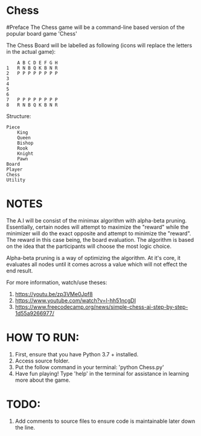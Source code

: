 # Chess

#Preface
        The Chess game will be a command-line based version of the popular board game 'Chess'
        
The Chess Board will be labelled as following (icons will replace the letters in the actual game):

        A B C D E F G H
    1   R N B Q K B N R
    2   P P P P P P P P
    3
    4
    5
    6
    7   P P P P P P P P
    8   R N B Q K B N R

Structure:

    Piece
        King
        Queen
        Bishop
        Rook
        Knight
        Pawn
    Board
    Player
    Chess
    Utility

# NOTES

The A.I will be consist of the minimax algorithm with alpha-beta pruning.
Essentially, certain nodes will attempt to maximize the "reward" while the minimizer will do the exact opposite
and attempt to minimize the "reward". The reward in this case being, the board evaluation.  The algorithm is based on the idea that the participants will choose the most logic choice.

Alpha-beta pruning is a way of optimizing the algorithm. At it's core, it evaluates all nodes until it comes across a value which will not effect the end result.

For more information, watch/use theses:

1. https://youtu.be/zp3VMe0Jpf8 
2. https://www.youtube.com/watch?v=l-hh51ncgDI
3. https://www.freecodecamp.org/news/simple-chess-ai-step-by-step-1d55a9266977/


# HOW TO RUN:

1. First, ensure that you have Python 3.7 + installed.
2. Access source folder.
3. Put the follow command in your terminal: 'python Chess.py'
4. Have fun playing! Type 'help' in the terminal for assistance in learning more about the game.

# TODO:

1. Add comments to source files to ensure code is maintainable later down the line.
